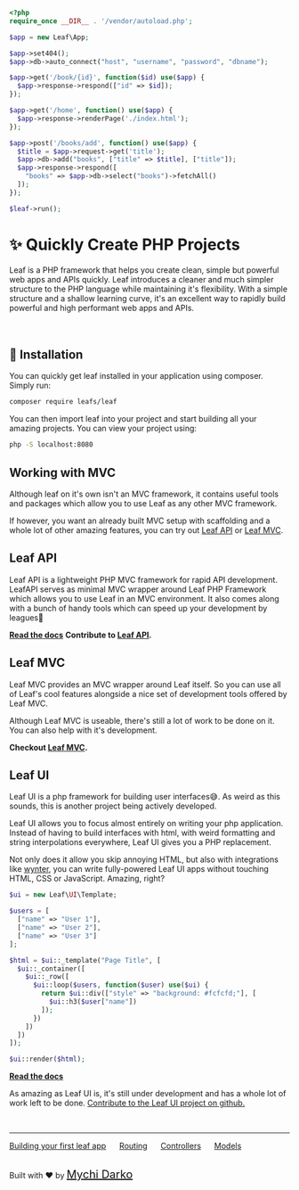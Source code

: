 ```php
<?php
require_once __DIR__ . '/vendor/autoload.php';

$app = new Leaf\App;

$app->set404();
$app->db->auto_connect("host", "username", "password", "dbname");

$app->get('/book/{id}', function($id) use($app) {
  $app->response->respond(["id" => $id]);
});

$app->get('/home', function() use($app) {
  $app->response->renderPage('./index.html');
});

$app->post('/books/add', function() use($app) {
  $title = $app->request->get('title');
  $app->db->add("books", ["title" => $title], ["title"]);
  $app->response->respond([
    "books" => $app->db->select("books")->fetchAll()
  ]);
});

$leaf->run();
```

# ✨ Quickly Create PHP Projects

Leaf is a PHP framework that helps you create clean, simple but powerful web apps and APIs quickly. Leaf introduces a cleaner and much simpler structure to the PHP language while maintaining it's flexibility. With a simple structure and a shallow learning curve, it's an excellent way to rapidly build powerful and high performant web apps and APIs.
<br>
<br>
<br>

## 📂 Installation

You can quickly get leaf installed in your application using composer. Simply run:

```bash
composer require leafs/leaf
```

You can then import leaf into your project and start building all your amazing projects. You can view your project using:

```bash
php -S localhost:8080
```

## Working with MVC

Although leaf on it's own isn't an MVC framework, it contains useful tools and packages which allow you to use Leaf as any other MVC framework.

If however, you want an already built MVC setup with scaffolding and a whole lot of other amazing features, you can try out [Leaf API](/leaf-api) or [Leaf MVC](//leafmvc.netlify.app).

## Leaf API

Leaf API is a lightweight PHP MVC framework for rapid API development. LeafAPI serves as minimal MVC wrapper around Leaf PHP Framework which allows you to use Leaf in an MVC environment. It also comes along with a bunch of handy tools which can speed up your development by leagues🙂

**[Read the docs](/leaf-api/)**
**Contribute to [Leaf API](https://github.com/leafsphp/leafAPI).**

## Leaf MVC

Leaf MVC provides an MVC wrapper around Leaf itself. So you can use all of Leaf's cool features alongside a nice set of development tools offered by Leaf MVC.

Although Leaf MVC is useable, there's still a lot of work to be done on it. You can also help with it's development.

**Checkout [Leaf MVC](//leafmvc.netlify.app).**

## Leaf UI

Leaf UI is a php framework for building user interfaces😅. As weird as this sounds, this is another project being actively developed.

Leaf UI allows you to focus almost entirely on writing your php application. Instead of having to build interfaces with html, with weird formatting and string interpolations everywhere, Leaf UI gives you a PHP replacement.

Not only does it allow you skip annoying HTML, but also with integrations like [wynter](https://github.com/leafsphp/leaf-ui/tree/wynter), you can write fully-powered Leaf UI apps without touching HTML, CSS or JavaScript. Amazing, right?

```php
$ui = new Leaf\UI\Template;

$users = [
  ["name" => "User 1"],
  ["name" => "User 2"],
  ["name" => "User 3"]
];

$html = $ui::_template("Page Title", [
  $ui::_container([
    $ui::_row([
      $ui::loop($users, function($user) use($ui) {
        return $ui::div(["style" => "background: #fcfcfd;"], [
          $ui::h3($user["name"])
        ]);
      })
    ])
  ])
]);

$ui::render($html);
```

**[Read the docs](ui/)**

As amazing as Leaf UI is, it's still under development and has a whole lot of work left to be done. [Contribute to the Leaf UI project on github.](https://github.com/leafsphp/leaf-ui)

<br>
<hr>

<a href="#/2.0/intro/first" style="margin-right: 10px;">Building your first leaf app</a>
<a href="#/2.0/routing/" style="margin: 0px 10px;">Routing</a>
<a href="#/2.0/core/controller" style="margin: 0px 10px;">Controllers</a>
<a href="#/2.0/core/model" style="margin: 0px 10px;">Models</a>

<br>
Built with ❤ by <a href="https://mychi.netlify.com" style="font-size: 20px; color: #111;" target="_blank">Mychi Darko</a>